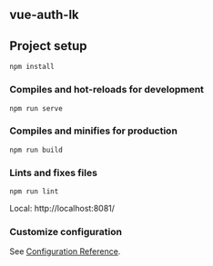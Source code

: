 ## vue-auth-lk

## Project setup
```
npm install
```

### Compiles and hot-reloads for development
```
npm run serve
```

### Compiles and minifies for production
```
npm run build
```

### Lints and fixes files
```
npm run lint
```

Local:   http://localhost:8081/

### Customize configuration
See [Configuration Reference](https://cli.vuejs.org/config/).
